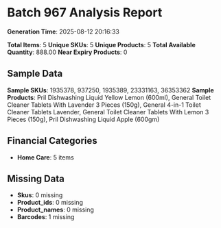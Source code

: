 # Batch 967 Analysis Report

**Generation Time**: 2025-08-12 20:16:33

**Total Items**: 5
**Unique SKUs**: 5
**Unique Products**: 5
**Total Available Quantity**: 888.00
**Near Expiry Products**: 0

## Sample Data
**Sample SKUs**: 1935378, 937250, 1935389, 23331163, 36353362
**Sample Products**: Pril Dishwashing Liquid Yellow Lemon (600ml), General Toilet Cleaner Tablets With Lavender 3 Pieces (150g), General 4-in-1 Toilet Cleaner Tablets Lavender, General Toilet Cleaner Tablets With Lemon 3 Pieces (150g), Pril Dishwashing Liquid Apple (600gm)

## Financial Categories
- **Home Care**: 5 items

## Missing Data
- **Skus**: 0 missing
- **Product_ids**: 0 missing
- **Product_names**: 0 missing
- **Barcodes**: 1 missing
